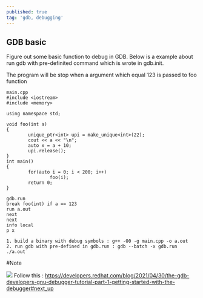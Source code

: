 ```yaml
---
published: true
tag: 'gdb, debugging'
---
```

## GDB basic

Figure out some basic function to debug in GDB.
Below is a example about run gdb with pre-definited command which is wrote in gdb.init.  

The program will be stop when a argument which equal 123 is passed to foo function

```
main.cpp
#include <iostream>
#include <memory>

using namespace std;

void foo(int a)
{
        unique_ptr<int> upi = make_unique<int>(22);
        cout << a << "\n";
        auto x = a + 10;
        upi.release();
}
int main()
{
        for(auto i = 0; i < 200; i++)
                foo(i);
        return 0;
}

gdb.run
break foo(int) if a == 123
run a.out
next
next
info local
p x

```

```
1. build a binary with debug symbols : g++ -O0 -g main.cpp -o a.out   
2. run gdb with pre-defined in gdb.run : gdb --batch -x gdb.run ./a.out    
```

#Note  

![]({{site.baseurl}}/)
Follow this : https://developers.redhat.com/blog/2021/04/30/the-gdb-developers-gnu-debugger-tutorial-part-1-getting-started-with-the-debugger#next_up

